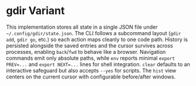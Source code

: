 # gdir Variant

This implementation stores all state in a single JSON file under `~/.config/gdir/state.json`. The CLI follows a subcommand layout (`gdir add`, `gdir go`, etc.) so each action maps cleanly to one code path. History is persisted alongside the saved entries and the cursor survives across processes, enabling `back`/`fwd` to behave like a browser. Navigation commands emit only absolute paths, while `env` reports minimal `export PREV=...` and `export NEXT=...` lines for shell integration. `clear` defaults to an interactive safeguard but also accepts `--yes` for scripts. The `hist` view centers on the current cursor with configurable before/after windows.

